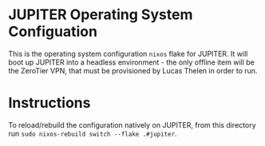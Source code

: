 # JUPITER Operating System Configuation
This is the operating system configuration `nixos` flake for JUPITER. It will boot up JUPITER into a headless environment - the only offline item will be the ZeroTier VPN, that must be provisioned by Lucas Thelen in order to run.
# Instructions
To reload/rebuild the configuration natively on JUPITER, from this directory run `sudo nixos-rebuild switch --flake .#jupiter`.
